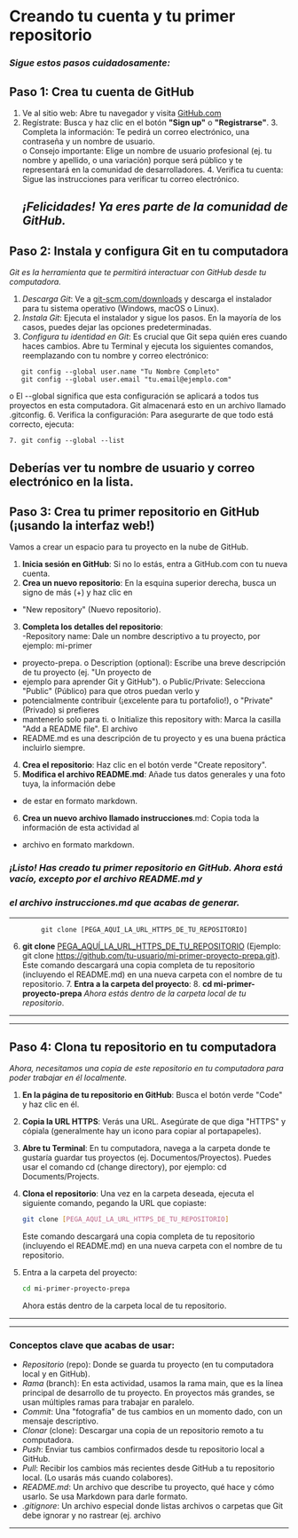  # Creando tu cuenta y tu primer repositorio
  ### *Sigue estos pasos cuidadosamente:*
## **Paso 1: Crea tu cuenta de GitHub**
  1. Ve al sitio web: Abre tu navegador y visita [GitHub.com](https://github.com/)
   2. Regístrate: Busca y haz clic en el botón **"Sign up"** o **"Registrarse"**. 
    3. Completa la información: Te pedirá un correo electrónico, una contraseña y un nombre de usuario.  
    o Consejo importante: Elige un nombre de usuario profesional (ej. tu nombre y apellido, o 
    una variación) porque será público y te representará en la comunidad de desarrolladores. 
         4. Verifica tu cuenta: Sigue las instrucciones para verificar tu correo electrónico. 
      ## *¡Felicidades! Ya eres parte de la comunidad de GitHub.* 
  ## **Paso 2: Instala y configura Git en tu computadora**
 *Git es la herramienta que te permitirá interactuar con GitHub desde tu computadora.* 
 1. *Descarga Git*: Ve a [git-scm.com/downloads](https://git-scm.com/downloads) y descarga el instalador para tu sistema operativo 
 (Windows, macOS o Linux). 
   2. *Instala Git*: Ejecuta el instalador y sigue los pasos. En la mayoría de los casos, puedes dejar las 
   opciones predeterminadas. 
 3. *Configura tu identidad en Git*: Es crucial que Git sepa quién eres cuando haces cambios. Abre tu 
 Terminal  y ejecuta los siguientes comandos, reemplazando con tu nombre y correo electrónico:  
```
   git config --global user.name "Tu Nombre Completo"
   git config --global user.email "tu.email@ejemplo.com"
   ```
o El --global significa que esta configuración se aplicará a todos tus proyectos en esta 
computadora. Git almacenará esto en un archivo llamado .gitconfig. 
6. Verifica la configuración: Para asegurarte de que todo está correcto, ejecuta: 
```
7. git config --global --list
```
Deberías ver tu nombre de usuario y correo electrónico en la lista. 
---
  ## **Paso 3: Crea tu primer repositorio en GitHub (¡usando la interfaz web!)** 
Vamos a crear un espacio para tu proyecto en la nube de GitHub. 
1. **Inicia sesión en GitHub**: Si no lo estás, entra a GitHub.com con tu nueva cuenta. 
2. **Crea un nuevo repositorio**: En la esquina superior derecha, busca un signo de más (+) y haz clic en 
- "New repository" (Nuevo repositorio). 
3. **Completa los detalles del repositorio**:  
-Repository name: Dale un nombre descriptivo a tu proyecto, por ejemplo: mi-primer
- proyecto-prepa. 
 o Description (optional): Escribe una breve descripción de tu proyecto (ej. "Un proyecto de 
- ejemplo para aprender Git y GitHub"). 
 o Public/Private: Selecciona "Public" (Público) para que otros puedan verlo y 
- potencialmente contribuir (¡excelente para tu portafolio!), o "Private" (Privado) si prefieres 
- mantenerlo solo para ti. 
 o Initialize this repository with: Marca la casilla "Add a README file". El archivo 
- README.md es una descripción de tu proyecto y es una buena práctica incluirlo siempre. 
4. **Crea el repositorio**: Haz clic en el botón verde "Create repository". 
5. **Modifica el archivo README.md**: Añade tus datos generales y una foto tuya, la información debe 
- de estar en formato markdown. 
6. **Crea un nuevo archivo llamado instrucciones**.md: Copia toda la información de esta actividad al 
- archivo en formato markdown. 
### *¡Listo! Has creado tu primer repositorio en GitHub. Ahora está vacío, excepto por el archivo README.md y*
### *el archivo instrucciones.md que acabas de generar.* 
---
```
        git clone [PEGA_AQUÍ_LA_URL_HTTPS_DE_TU_REPOSITORIO]
```
6. **git clone** [PEGA_AQUÍ_LA_URL_HTTPS_DE_TU_REPOSITORIO](https://github.com/AaronYepez/PrimerWork/tree/main) 
(Ejemplo: git clone https://github.com/tu-usuario/mi-primer-proyecto-prepa.git). Este comando 
descargará una copia completa de tu repositorio (incluyendo el README.md) en una nueva carpeta 
con el nombre de tu repositorio. 
   7. **Entra a la carpeta del proyecto**: 
    8. **cd mi-primer-proyecto-prepa** 
    *Ahora estás dentro de la carpeta local de tu repositorio*.
---
---

## **Paso 4: Clona tu repositorio en tu computadora**

*Ahora, necesitamos una copia de este repositorio en tu computadora para poder trabajar en él localmente.*

1. **En la página de tu repositorio en GitHub**: Busca el botón verde "Code" y haz clic en él.
 2. **Copia la URL HTTPS**: Verás una URL. Asegúrate de que diga "HTTPS" y cópiala (generalmente 
  hay un icono para copiar al portapapeles).
3. **Abre tu Terminal**: En tu computadora, navega a la carpeta donde te gustaría guardar tus proyectos 
   (ej. Documentos/Proyectos). Puedes usar el comando cd (change directory), por ejemplo: cd 
   Documents/Projects.
4. **Clona el repositorio**: Una vez en la carpeta deseada, ejecuta el siguiente comando, pegando la URL 
   que copiaste:  

   ```bash
   git clone [PEGA_AQUÍ_LA_URL_HTTPS_DE_TU_REPOSITORIO]
   ```
   Este comando 
   descargará una copia completa de tu repositorio (incluyendo el README.md) en una nueva carpeta 
   con el nombre de tu repositorio. 

5. Entra a la carpeta del proyecto:  

   ```bash
   cd mi-primer-proyecto-prepa
   ```
   Ahora estás dentro de la carpeta local de tu repositorio. 

---
---
### **Conceptos clave que acabas de usar:** 
-  *Repositorio* (repo): Donde se guarda tu proyecto (en tu computadora local y en GitHub). 
-  *Rama* (branch): En esta actividad, usamos la rama main, que es la línea principal de desarrollo de tu 
proyecto. En proyectos más grandes, se usan múltiples ramas para trabajar en paralelo. 
-  *Commit*: Una "fotografía" de tus cambios en un momento dado, con un mensaje descriptivo. 
-  *Clonar* (clone): Descargar una copia de un repositorio remoto a tu computadora. 
-  *Push*: Enviar tus cambios confirmados desde tu repositorio local a GitHub. 
-  *Pull*: Recibir los cambios más recientes desde GitHub a tu repositorio local. (Lo usarás más cuando 
colabores). 
 -  *README.md*: Un archivo que describe tu proyecto, qué hace y cómo usarlo. Se usa Markdown 
para darle formato. 
-  *.gitignore*: Un archivo especial donde listas archivos o carpetas que Git debe ignorar y no rastrear 
(ej. archivo
---
